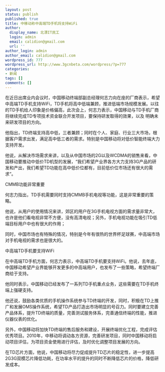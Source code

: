 ```yaml
---
layout: post
status: publish
published: true
title: 中移动称中高端TD手机将支持WiFi
author:
  display_name: 北漂IT民工
  login: admin
  email: calidion@gmail.com
  url: ''
author_login: admin
author_email: calidion@gmail.com
wordpress_id: 777
wordpress_url: http://www.3gcnbeta.com/wordpress/?p=777
categories:
- 新闻
tags: []
comments: []
---
```

<p>在近日出席业内会议时，中国移动终端部副总经理何志力向在座的厂商表示，希望中高端TD手机支持WiFi，TD手机将高中低端兼顾，推进低端市场规模发展。以往的TD手机给人印象是价格偏高，此次会上，何志力表示，中国移动与TD手机厂商将继续完成TD专项技术资金联合开发项目，要保持研发取得的效果，以及 明确未来研发项目的方向。</p>
<p>他指出，TD终端支持高中低，三者兼顾；同时在个人、家庭、行业三大市场，根据客户需求出发，满足高中低三者的需求。特别是中国移动将对低价智能终端大力支持开发。</p>
<p>他说，从解决市场需求来讲，以及从中国市场的2G以及WCDMA的销售来看，中国移动要推动中低价TD机型的发展，&ldquo;我们希望产业界各方大力支持3G产品的研发和产出，我们希望TD功能在高中低价位都有，目前低价位市场还有很大的需求&ldquo;。</p>
<p>CMMB功能非常重要</p>
<p>何志力指出，TD手机需要同时支持CMMB手机电视等功能，这是非常重要的策略。</p>
<p>他说，从用户的使用情况来讲，郊区的用户在3G手机电视方面的需求量非常大，也许是他们看电视非常不方便，没有高清电视；另外，手机电视功能在吸引TD低端目标用户中也有很大的作用；</p>
<p>同时，中国市场也有特殊的情况，特别是今年有很热的世界杯足球赛，中高端市场对手机电视的需求也是很大的。</p>
<p>中高端TD手机要支持WiFi</p>
<p>在中高端TD手机方面，何志力表示，中高端TD手机要支持WiFi。他说，去年底，中国移动希望产业界能够开发更多的中高端用户，也发布了一些策略，希望终端厂商给于支持。</p>
<p>他同时表示，中国移动已经发布了一系列TD手机重点业务，这些需要在TD手机终端上强硬支持。</p>
<p>他还说，鼓励各类优质的手机操作系统参与TD终端的开发，同时，积极在TD上推广和发展OMS操作系统，希望TD产品打造出市场明显的号召力。同时要建立完善产品体系，提升TD终端的质量，完善测试服务体系，完善通信终端的性能，推进仪器仪表的优化。</p>
<p>另外，中国移动将加快TD终端的售后服务和建设，开展终端优化工程，完成评估优秀项目。2010年，中移动将调动各方资源，完善研发项目，同时中国移动将启动项目评估，为项目资金使用进行评估，及时优化调整项目发展的方向。</p>
<p>在TD芯片方面，他说，中国移动将尽力促成提升TD芯片的稳定性，进一步提高2G3G双模芯片降低功耗，在功率水平的提升的同时不断降低芯片的价格，降低研发成本。</p>
